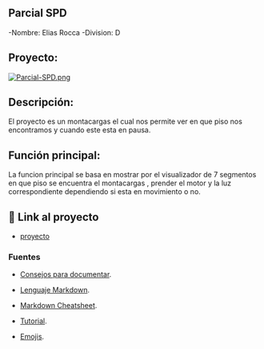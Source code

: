 ## Parcial SPD
-Nombre: Elias Rocca
-Division: D

## Proyecto:
[![Parcial-SPD.png](https://i.postimg.cc/bYbTYjHK/Parcial-SPD.png)](https://postimg.cc/jCxNvm1X)

## Descripción:
El proyecto es un montacargas el cual nos permite ver en que piso nos encontramos y cuando este esta en pausa.

## Función principal:
La funcion principal se basa en mostrar por el visualizador de 7 segmentos en que piso se encuentra el montacargas , prender el motor y la luz correspondiente dependiendo si esta en movimiento o no.

## :robot: Link al proyecto
- [proyecto](https://www.tinkercad.com/things/gp66gDHy3El-elias-rocca-div-d-parcial-spd/editel?sharecode=iKdnLIWh9hVIrxyMmDlW3e7op9Ns6itmXjS1eat-3_k)


### Fuentes
- [Consejos para documentar](https://www.sohamkamani.com/how-to-write-good-documentation/#architecture-documentation).

- [Lenguaje Markdown](https://markdown.es/sintaxis-markdown/#linkauto).

- [Markdown Cheatsheet](https://github.com/adam-p/markdown-here/wiki/Markdown-Cheatsheet).

- [Tutorial](https://www.youtube.com/watch?v=oxaH9CFpeEE).

- [Emojis](https://gist.github.com/rxaviers/7360908).


